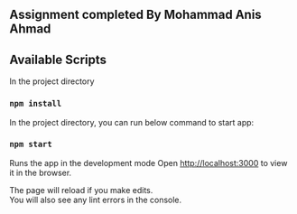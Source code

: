 ## Assignment completed By Mohammad Anis Ahmad

## Available Scripts

In the project directory

### `npm install`

In the project directory, you can run below command to start app:

### `npm start`

Runs the app in the development mode
Open [http://localhost:3000](http://localhost:3000) to view it in the browser.

The page will reload if you make edits.<br>
You will also see any lint errors in the console.

